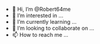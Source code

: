 - 👋 Hi, I’m @Robert64me
- 👀 I’m interested in ...
- 🌱 I’m currently learning ...
- 💞️ I’m looking to collaborate on ...
- 📫 How to reach me ...

<!---
Robert64me/Robert64me is a ✨ special ✨ repository because its `README.md` (this file) appears on your GitHub profile.
You can click the Preview link to take a look at your changes.
--->
